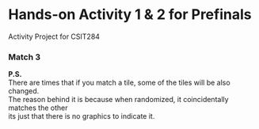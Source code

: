 <h1>Hands-on Activity 1 & 2 for Prefinals</h1>
<p>Activity Project for CSIT284</p>
<h3>Match 3</h3>


<p>
  <b>P.S.</b><br>
  There are times that if you match a tile, some of the tiles will be also changed.<br>
  The reason behind it is because when randomized, it coincidentally matches the other<br>
  its just that there is no graphics to indicate it.
</p>
